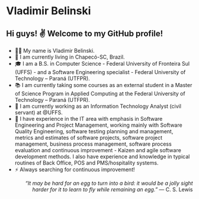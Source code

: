 <!--
**vladimirbelinski/vladimirbelinski** is a ✨ _special_ ✨ repository because its `README.md` (this file) appears on your GitHub profile.-->

# Vladimir Belinski

## Hi guys! ✌️ Welcome to my GitHub profile!

- 👨‍🚀 My name is Vladimir Belinski.
- 📌 I am currently living in Chapecó-SC, Brazil.
- 🎓 I am a B.S. in Computer Science - Federal University of Fronteira Sul (UFFS) - and a Software Engineering specialist - Federal University of Technology – Paraná (UTFPR).
- :books: I am currently taking some courses as an external student in a Master of Science Program in Applied Computing at the Federal University of Technology – Paraná (UTFPR).
- 💼 I am currently working as an Information Technology Analyst (civil servant) at @UFFS.
- 🌌 I have experience in the IT area with emphasis in Software Engineering and Project Management, working mainly with Software Quality Engineering, software testing planning and management, metrics and estimates of software projects, software project management, business process management, software process evaluation and continuous improvement - Kaizen and agile software development methods. I also have experience and knowledge in typical routines of Back Office, POS and PMS/hospitality systems.
- ⚡ Always searching for continuous improvement! 

<p align="right">
<em>“It may be hard for an egg to turn into a bird: it would be a jolly sight <br>
  harder for it to learn to fly while remaining an egg.”</em> — C. S. Lewis
</p>
